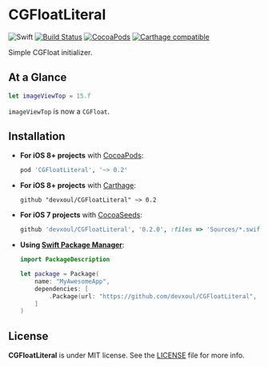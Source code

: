 CGFloatLiteral
==============

![Swift](https://img.shields.io/badge/Swift-4.0-orange.svg)
[![Build Status](https://travis-ci.org/devxoul/CGFloatLiteral.svg)](https://travis-ci.org/devxoul/CGFloatLiteral)
[![CocoaPods](http://img.shields.io/cocoapods/v/CGFloatLiteral.svg)](https://cocoapods.org/pods/CGFloatLiteral)
[![Carthage compatible](https://img.shields.io/badge/Carthage-compatible-4BC51D.svg?style=flat)](https://github.com/Carthage/Carthage)

Simple CGFloat initializer.


At a Glance
-----------

```swift
let imageViewTop = 15.f
```

`imageViewTop` is now a `CGFloat`.


Installation
------------

- **For iOS 8+ projects** with [CocoaPods](https://cocoapods.org):

    ```ruby
    pod 'CGFloatLiteral', '~> 0.2'
    ```
    
- **For iOS 8+ projects** with [Carthage](https://github.com/Carthage/Carthage):

    ```
    github "devxoul/CGFloatLiteral" ~> 0.2
    ```

- **For iOS 7 projects** with [CocoaSeeds](https://github.com/devxoul/CocoaSeeds):

    ```ruby
    github 'devxoul/CGFloatLiteral', '0.2.0', :files => 'Sources/*.swift'
    ```
    
- **Using [Swift Package Manager](https://swift.org/package-manager)**:

    ```swift
    import PackageDescription

    let package = Package(
        name: "MyAwesomeApp",
        dependencies: [
            .Package(url: "https://github.com/devxoul/CGFloatLiteral", "0.2.0"),
        ]
    )
    ```


License
-------

**CGFloatLiteral** is under MIT license. See the [LICENSE](LICENSE) file for more info.
